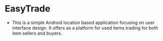 # EasyTrade

 - This is a simple Android location based application focusing on user interface design. It offers as a platform for used items trading for both item sellers and buyers.
